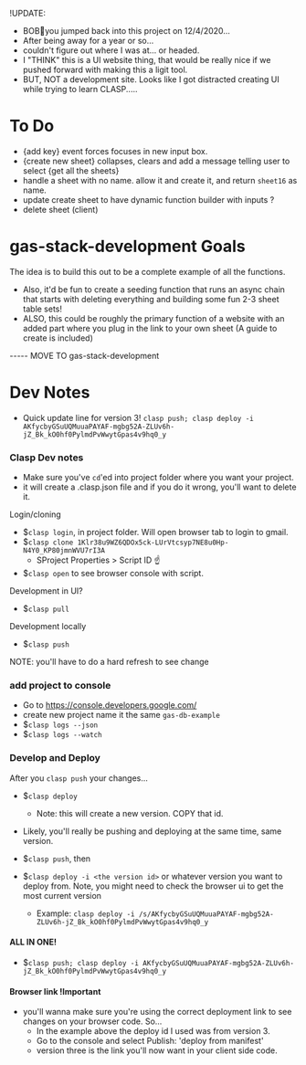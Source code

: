 !UPDATE:
- BOB👀you jumped back into this project on 12/4/2020...
- After being away for a year or so...
- couldn't figure out where I was at... or headed.
- I "THINK" this is a UI website thing, that would be really nice if we pushed forward with making this a ligit tool.
- BUT, NOT a development site. Looks like I got distracted creating UI while trying to learn CLASP.....

# To Do
- {add key} event forces focuses in new input box.
- {create new sheet} collapses, clears and add a message telling user to select {get all the sheets}
- handle a sheet with no name. allow it and create it, and return `sheet16` as name.
- update create sheet to have dynamic function builder with inputs ?
- delete sheet (client)

# gas-stack-development Goals

The idea is to build this out to be a complete example of all the functions.
- Also, it'd be fun to create a seeding function that runs an async chain that starts with deleting everything and building some fun 2-3 sheet table sets!
- ALSO, this could be roughly the primary function of a website with an added part where you plug in the link to your own sheet (A guide to create is included)



----- MOVE TO gas-stack-development
# Dev Notes

- Quick update line for version 3! `clasp push; clasp deploy -i AKfycbyGSuUQMuuaPAYAF-mgbg52A-ZLUv6h-jZ_Bk_kO0hf0PylmdPvWwytGpas4v9hq0_y`

### Clasp Dev notes

* Make sure you've `cd`'ed into project folder where you want your project.
* it will create a .clasp.json file and if you do it wrong, you'll want to delete it.

Login/cloning
* $`clasp login`, in project folder. Will open browser tab to login to gmail.
* $`clasp clone 1Klr38u9WZ6QDOx5ck-LUrVtcsyp7NE8u0Hp-N4Y0_KP80jmnWVU7rI3A`
  * SProject Properties > Script ID ☝️
* $`clasp open` to see browser console with script.

Development in UI?
* $`clasp pull`

Development locally
* $`clasp push`

NOTE: you'll have to do a hard refresh to see change

### add project to console
- Go to https://console.developers.google.com/
- create new project name it the same `gas-db-example`
- $`clasp logs --json`
- $`clasp logs --watch`

### Develop and Deploy

After you `clasp push` your changes...
* $`clasp deploy`
  * Note: this will create a new version. COPY that id.

* Likely, you'll really be pushing and deploying at the same time, same version.
* $`clasp push`, then
* $`clasp deploy -i <the version id>` or whatever version you want to deploy from. Note, you might need to check the browser ui to get the most current version
  * Example: `clasp deploy -i /s/AKfycbyGSuUQMuuaPAYAF-mgbg52A-ZLUv6h-jZ_Bk_kO0hf0PylmdPvWwytGpas4v9hq0_y`

#### ALL IN ONE!
- $`clasp push; clasp deploy -i AKfycbyGSuUQMuuaPAYAF-mgbg52A-ZLUv6h-jZ_Bk_kO0hf0PylmdPvWwytGpas4v9hq0_y`

#### Browser link !Important
* you'll wanna make sure you're using the correct deployment link to see changes on your browser code. So...
  * In the example above the deploy id I used was from version 3.
  * Go to the console and select Publish: 'deploy from manifest'
  * version three is the link you'll now want in your client side code.
